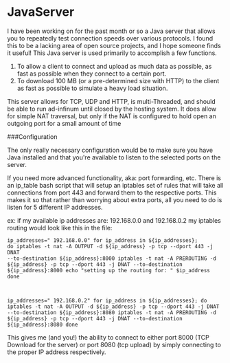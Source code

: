 JavaServer
==========

I have been working on for the past month or so a Java server that allows you to repeatedly test connection speeds over various protocols. I found this to be a lacking area of open source projects, and I hope someone finds it useful! 
This Java server is used primarily to accomplish a few functions. 
1) To allow a client to connect and upload as much data as possible, as fast as possible when they connect to a certain port.
2) To download 100 MB (or a pre-determined size with HTTP) to the client as fast as possible to simulate a heavy load situation. 

This server allows for TCP, UDP and HTTP, is multi-Threaded, and should be able to run ad-infinum until closed by the hosting system. It does allow for simple NAT traversal, but only if the NAT is configured to hold open an outgoing port for a small amount of time

###Configuration

The only really necessary configuration would be to make sure you have Java installed and that you're available to listen to the selected ports on the server. 

If you need more advanced functionality, aka: port forwarding, etc. There is an ip_table bash script that will setup an iptables set of rules that will take all connections from port 443 and forward them to the respective ports. This makes it so that rather than worrying about extra ports, all you need to do is listen for 5 different IP addresses. 

ex: if my available ip addresses are: 192.168.0.0 and 192.168.0.2 my iptables routing would look like this in the file: 

<code>ip_addresses=" 192.168.0.0"
for ip_address in ${ip_addresses}; do
  iptables -t nat -A OUTPUT -d ${ip_address} -p tcp --dport 443 -j DNAT --to-destination ${ip_address}:8000
  iptables -t nat -A PREROUTING -d ${ip_address} -p tcp --dport 443 -j DNAT --to-destination ${ip_address}:8000
  echo "setting up the routing for: " $ip_address
done

ip_addresses=" 192.168.0.2"
for ip_address in ${ip_addresses}; do
  iptables -t nat -A OUTPUT -d ${ip_address} -p tcp --dport 443 -j DNAT --to-destination ${ip_address}:8080
  iptables -t nat -A PREROUTING -d ${ip_address} -p tcp --dport 443 -j DNAT --to-destination ${ip_address}:8080
done</code>

This gives me (and you!) the ability to connect to either port 8000 (TCP Download for the server) or port 8080 (tcp upload) by simply connecting to the proper IP address respectively. 
